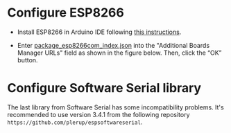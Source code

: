 # Configure ESP8266 

* Install ESP8266 in Arduino IDE following [this instructions](https://randomnerdtutorials.com/how-to-install-esp8266-board-arduino-ide/).

* Enter [package_esp8266com_index.json](http://arduino.esp8266.com/stable/package_esp8266com_index.json) into the "Additional Boards Manager URLs" field as shown in the figure below. Then, click the “OK” button.

# Configure Software Serial library 

The last library from Software Serial has some incompatibility problems. It's
recommended to use version 3.4.1 from the following repository
`https://github.com/plerup/espsoftwareserial`.
